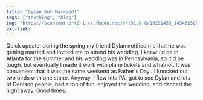```yaml
---
title: "Dylan Got Married!"
tags: ["textblog", "blog"]
img: "https://scontent-ort2-1.xx.fbcdn.net/v/t31.0-8/19221453_1434615893243545_8977853174267885251_o.jpg?oh=21f2a1d0e7d326a76cca849b13df3b77&oe=5A121711"
ext-link:
---
```


Quick update: during the spring my friend Dylan notified me that he was getting married and invited me to attend his wedding. I knew I'd be in Atlanta for the summer and his wedding was in Pennsylvania, so it'd be tough, but eventually I made it work with plane tickets and whatnot. It was convenient that it was the same weekend as Father's Day...I knocked out two birds with one stone. Anyway, I flew into PA, got to see Dylan and lots of Denison people, had a ton of fun, enjoyed the wedding, and danced the night away. Good times.
